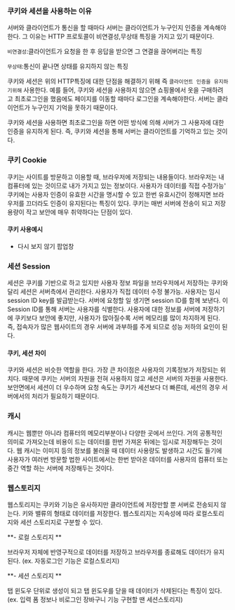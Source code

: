 ### 쿠키와 세션을 사용하는 이유

서버와 클라이언트가 통신을 할 때마다 서버는 클라이언트가 누구인지 인증을 계속해야 한다.
그 이유는 HTTP 프로토콜이 비연결성,무상태 특징을 가지고 있기 때문이다.

`비연결성`:클라이언트가 요청을 한 후 응답을 받으면 그 연결을 끊어버리는 특징

`무상태`:통신이 끝나면 상태를 유지하지 않는 특징

쿠키와 세션은 위의 HTTP특징에 대한 단점을 해결하기 위해 즉 `클라이언트 인증을 유지하기위해` 사용한다.
예를 들어, 쿠키와 세션을 사용하지 않으면 쇼핑몰에서 옷을 구매하려고 최초로그인을 했음에도 페이지를 이동할 때마다 로그인을 계속해야한다.
서버는 클라이언트가 누구인지 기억을 못하기 때문이다.

쿠키와 세션을 사용하면 최초로그인을 하면 어떤 방식에 의해 서버가 그 사용자에 대한 인증을 유지하게 된다.
즉, 쿠키와 세션을 통해 서버는 클라이언트를 기억하고 있는 것이다.

### 쿠키 Cookie

쿠키는 사이트를 방문하고 이용할 때, 브라우저에 저장되는 내용들이다. 브라우저는 내 컴퓨터에 있는 것이므로 내가 가지고 있는 정보이다. 사용자가 데이터를 직접 수정가능'
쿠키에는 사용자 인증이 유효한 시간을 명시할 수 있고 한번 유효시간이 정해지면 브라우저를 끄더라도 인증이 유지된다는 특징이 있다.
쿠키는 매번 서버에 전송이 되고 저장 용량이 작고 보안에 매우 취약하다는 단점이 있다.

#### 쿠키 사용예시
- 다시 보지 않기 팝업창

### 세션 Session

세션은 쿠키를 기반으로 하고 있지만 사용자 정보 파일을 브라우저에서 저장하는 쿠키와 달리 세션은 서버측에서 관리한다. 사용자가 직접 데이터 수정 불가능.
사용자는 임시 session ID key를 발급받는다. 서버에 요청할 일 생기면 session ID를 함께 보낸다. 이 Session ID를 통해 서버는 사용자를 식별한다.
사용자에 대한 정보를 서버에 저장하기에 쿠키보다 보안에 좋지만, 사용자가 많아질수록 서버 메모리를 많이 차지하게 된다.
즉, 접속자가 많은 웹사이트의 경우 서버에 과부하를 주게 되므로 성능 저하의 요인이 된다.


#### 쿠키, 세션 차이

쿠키와 세션은 비슷한 역할을 한다. 가장 큰 차이점은 사용자의 기록정보가 저장되는 위치다.
때문에 쿠키는 서버의 자원을 전혀 사용하지 않고 세션은 서버의 자원을 사용한다.
보안면에서 세션이 더 우수하며 요청 속도는 쿠키가 세션보다 더 빠른데, 세션의 경우 서버에서의 처리가 필요하기 때문이다.


### 캐시

캐시는 웹뿐만 아니라 컴퓨터의 메모리부분이나 다양한 곳에서 쓰인다. 거의 공통적인 의미로 가져오는데 비용이 드는 데이터를 한번 가져온 뒤에는 임시로 저장해두는 것이다.
웹 캐시는 이미지 등의 정보를 불러올 때 데이터 사용량도 발생하고 시간도 들기에 사용자가 여러번 방문할 법한 사이트에서는 한번 받아온 데이터를 사용자의 컴퓨터 또는 중간 역할 하는 서버에 저장해두는 것이다.

### 웹스토리지
웹스토리지는 쿠키와 기능은 유사하지만 클라이언트에 저장만할 뿐 서버로 전송되지 않는다. 키와 밸류의 형태로 데이터를 저장한다. 웹스토리지는 지속성에 따라 로컬스토리지와 세션 스토리지로 구분할 수 있다.

**- 로컬 스토리지 **

브라우저 자체에 반영구적으로 데이터를 저장하고 브라우저를 종료해도 데이터가 유지된다. (ex. 자동로그인 기능은 로컬스토리지)

**- 세션 스토리지 **

탭 윈도우 단위로 생성이 되고 탭 윈도우를 닫을 때 데이터가 삭제된다는 특징이 있다. (ex. 입력 폼 정보나 비로그인 장바구니 기능 구현할 땐 세션스토리지)
